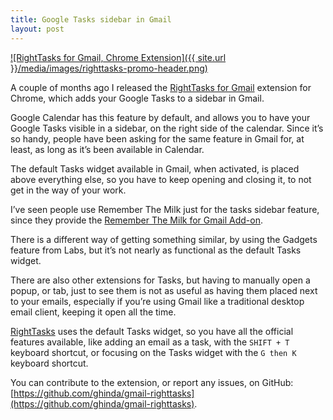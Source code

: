 ```yaml
---
title: Google Tasks sidebar in Gmail
layout: post
---
```


[![RightTasks for Gmail, Chrome Extension]({{ site.url }}/media/images/righttasks-promo-header.png)](https://chrome.google.com/webstore/detail/righttasks-for-gmail/hgniockidojcaaolfcbbkaaakbjdebpe)

A couple of months ago I released the [RightTasks for Gmail](https://chrome.google.com/webstore/detail/righttasks-for-gmail/hgniockidojcaaolfcbbkaaakbjdebpe) extension for Chrome, which adds your Google Tasks to a sidebar in Gmail.

Google Calendar has this feature by default, and allows you to have your Google Tasks visible in a sidebar, on the right side of the calendar. Since it’s so handy, people have been asking for the same feature in Gmail for, at least, as long as it’s been available in Calendar.

The default Tasks widget available in Gmail, when activated, is placed above everything else, so you have to keep opening and closing it, to not get in the way of your work.

I’ve seen people use Remember The Milk just for the tasks sidebar feature, since they provide the [Remember The Milk for Gmail Add-on](https://www.rememberthemilk.com/services/gmail/addon/). 

There is a different way of getting something similar, by using the Gadgets feature from Labs, but it’s not nearly as functional as the default Tasks widget. 

There are also other extensions for Tasks, but having to manually open a popup, or tab, just to see them is not as useful as having them placed next to your emails, especially if you’re using Gmail like a traditional desktop email client, keeping it open all the time.

[RightTasks](https://chrome.google.com/webstore/detail/righttasks-for-gmail/hgniockidojcaaolfcbbkaaakbjdebpe) uses the default Tasks widget, so you have all the official features available, like adding an email as a task, with the `SHIFT + T` keyboard shortcut, or focusing on the Tasks widget with the `G then K` keyboard shortcut.

You can contribute to the extension, or report any issues, on GitHub: [https://github.com/ghinda/gmail-righttasks](https://github.com/ghinda/gmail-righttasks).
